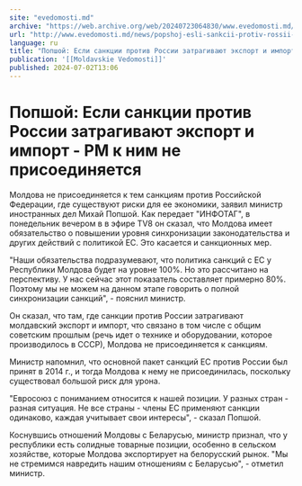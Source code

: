 ```yaml
---
site: "evedomosti.md"
archive: "https://web.archive.org/web/20240723064830/www.evedomosti.md/news/popshoj-esli-sankcii-protiv-rossii-zatragivayut-moldavskij-e"
url: "http://www.evedomosti.md/news/popshoj-esli-sankcii-protiv-rossii-zatragivayut-moldavskij-e"
language: ru
title: "Попшой: Если санкции против России затрагивают экспорт и импорт - РМ к ним не присоединяется"
publication: '[[Moldavskie Vedomosti]]'
published: 2024-07-02T13:06
---
```


# Попшой: Если санкции против России затрагивают экспорт и импорт - РМ к ним не присоединяется

Молдова не присоединяется к тем санкциям против Российской Федерации, где существуют риски для ее экономики, заявил министр иностранных дел Михай Попшой. Как передает "ИНФОТАГ", в понедельник вечером в в эфире TV8 он сказал, что Молдова имеет обязательство о повышении уровня синхронизации законодательства и других действий с политикой ЕС. Это касается и санкционных мер.

"Наши обязательства подразумевают, что политика санкций с ЕС у Республики Молдова будет на уровне 100%. Но это рассчитано на перспективу. У нас сейчас этот показатель составляет примерно 80%. Поэтому мы не можем на данном этапе говорить о полной синхронизации санкций", - пояснил министр.

Он сказал, что там, где санкции против России затрагивают молдавский экспорт и импорт, что связано в том числе с общим советским прошлым (речь идет о технике и оборудовании, которое производилось в СССР), Молдова не присоединяется к санкциям.

Министр напомнил, что основной пакет санкций ЕС против России был принят в 2014 г., и тогда Молдова к нему не присоединилась, поскольку существовал большой риск для урона.

"Евросоюз с пониманием относится к нашей позиции. У разных стран - разная ситуация. Не все страны - члены ЕС применяют санкции одинаково, каждая учитывает свои интересы", - сказал Попшой.

Коснувшись отношений Молдовы с Беларусью, министр признал, что у республики есть солидные товарные позиции, особенно в сельском хозяйстве, которые Молдова экспортирует на белорусский рынок. "Мы не стремимся навредить нашим отношениям с Беларусью", - отметил министр.